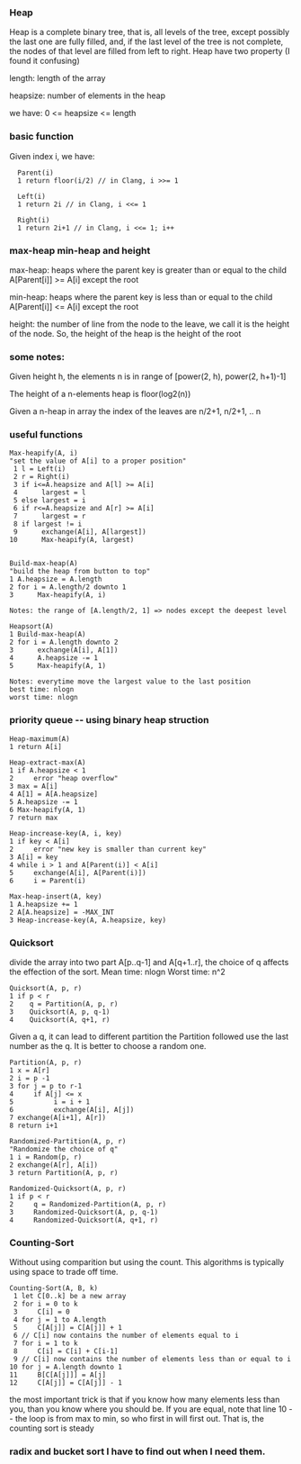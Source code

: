 ### Heap
Heap is a complete binary tree, that is, all levels of the tree, except
possibly the last one are fully filled, and, if the last level of the tree is
not complete, the nodes of that level are filled from left to right.
Heap have two property (I found it confusing)


length: length of the array

heapsize: number of elements in the heap

we have: 0 <= heapsize <= length


### basic function
Given index i, we have:

      Parent(i)
      1 return floor(i/2) // in Clang, i >>= 1

      Left(i)
      1 return 2i // in Clang, i <<= 1

      Right(i)
      1 return 2i+1 // in Clang, i <<= 1; i++

### max-heap min-heap and height 
max-heap: heaps where the parent key is greater than or equal to the child
      A[Parent[i]] >= A[i] except the root 

min-heap: heaps where the parent key is less than or equal to the child
      A[Parent[i]] <= A[i] except the root

height: the number of line from the node to the leave, we call it is the
height of the node. So, the height of the heap is the height of the root

### some notes:

Given height h, the elements n is in range of [power(2, h), power(2, h+1)-1]

The height of a n-elements heap is floor(log2(n))

Given a n-heap in array the index of the leaves are n/2+1, n/2+1, .. n

### useful functions

    Max-heapify(A, i)
    "set the value of A[i] to a proper position"
     1 l = Left(i)
     2 r = Right(i)
     3 if i<=A.heapsize and A[l] >= A[i]
     4      largest = l
     5 else largest = i
     6 if r<=A.heapsize and A[r] >= A[i]
     7      largest = r
     8 if largest != i
     9      exchange(A[i], A[largest])
    10      Max-heapify(A, largest)


    Build-max-heap(A)
    "build the heap from button to top"
    1 A.heapsize = A.length
    2 for i = A.length/2 downto 1
    3      Max-heapify(A, i)

    Notes: the range of [A.length/2, 1] => nodes except the deepest level

    Heapsort(A)
    1 Build-max-heap(A)
    2 for i = A.length downto 2
    3      exchange(A[i], A[1])
    4      A.heapsize -= 1
    5      Max-heapify(A, 1)

    Notes: everytime move the largest value to the last position
    best time: nlogn
    worst time: nlogn


### priority queue -- using binary heap struction

    Heap-maximum(A)
    1 return A[i]

    Heap-extract-max(A)
    1 if A.heapsize < 1
    2     error "heap overflow"
    3 max = A[i]
    4 A[1] = A[A.heapsize]
    5 A.heapsize -= 1
    6 Max-heapify(A, 1)
    7 return max

    Heap-increase-key(A, i, key)
    1 if key < A[i]
    2     error "new key is smaller than current key"
    3 A[i] = key
    4 while i > 1 and A[Parent(i)] < A[i]
    5     exchange(A[i], A[Parent(i)])
    6     i = Parent(i)

    Max-heap-insert(A, key)
    1 A.heapsize += 1
    2 A[A.heapsize] = -MAX_INT
    3 Heap-increase-key(A, A.heapsize, key)


### Quicksort
divide the array into two part A[p..q-1] and A[q+1..r], the choice of q
affects the effection of the sort.
Mean time: nlogn
Worst time: n^2

    Quicksort(A, p, r)
    1 if p < r
    2    q = Partition(A, p, r)
    3    Quicksort(A, p, q-1)
    4    Quicksort(A, q+1, r)

Given a q, it can lead to different partition
the Partition followed use the last number as the q. It is better to choose a
random one.

    Partition(A, p, r)
    1 x = A[r]
    2 i = p -1
    3 for j = p to r-1
    4     if A[j] <= x
    5          i = i + 1
    6          exchange(A[i], A[j])
    7 exchange(A[i+1], A[r])
    8 return i+1

    Randomized-Partition(A, p, r)
    "Randomize the choice of q"
    1 i = Random(p, r)
    2 exchange(A[r], A[i])
    3 return Partition(A, p, r)

    Randomized-Quicksort(A, p, r)
    1 if p < r
    2     q = Randomized-Partition(A, p, r)
    3     Randomized-Quicksort(A, p, q-1)
    4     Randomized-Quicksort(A, q+1, r)

### Counting-Sort
Without using comparition but using the count. This algorithms is typically
using space to trade off time.

    Counting-Sort(A, B, k)
     1 let C[0..k] be a new array
     2 for i = 0 to k
     3     C[i] = 0
     4 for j = 1 to A.length
     5     C[A[j]] = C[A[j]] + 1
     6 // C[i] now contains the number of elements equal to i
     7 for i = 1 to k
     8     C[i] = C[i] + C[i-1]
     9 // C[i] now contains the number of elements less than or equal to i
    10 for j = A.length downto 1
    11     B[C[A[j]]] = A[j]
    12     C[A[j]] = C[A[j]] - 1

the most important trick is that if you know how many elements less than you,
than you know where you should be. If you are equal, note that line 10 -- the
loop is from max to min, so who first in will first out. That is, the counting
sort is steady

### radix and bucket sort I have to find out when I need them.
